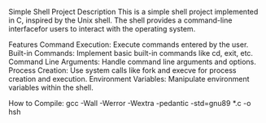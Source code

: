 Simple Shell Project
Description
This is a simple shell project implemented in C, inspired by the Unix shell. The shell provides a command-line interfacefor users to interact with the operating system.

Features
Command Execution: Execute commands entered by the user.
Built-in Commands: Implement basic built-in commands like cd, exit, etc.
Command Line Arguments: Handle command line arguments and options.
Process Creation: Use system calls like fork and execve for process creation and execution.
Environment Variables: Manipulate environment variables within the shell.

How to Compile:
gcc -Wall -Werror -Wextra -pedantic -std=gnu89 *.c -o hsh
